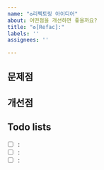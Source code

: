 ```yaml
---
name: "♻️리펙토링 아이디어"
about: 어떤점을 개선하면 좋을까요?
title: "♻️[Refac]:"
labels: ''
assignees: ''

---
```


## 문제점

## 개선점

## Todo lists
- [ ] :
- [ ] :
- [ ] :
